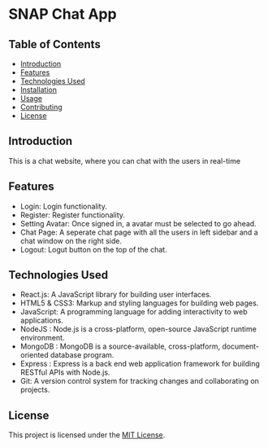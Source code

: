 # SNAP Chat App

## Table of Contents
- [Introduction](#introduction)
- [Features](#features)
- [Technologies Used](#technologies-used)
- [Installation](#installation)
- [Usage](#usage)
- [Contributing](#contributing)
- [License](#license)

## Introduction
This is a chat website, where you can chat with the users in real-time 

## Features
- Login: Login functionality.
- Register: Register functionality.
- Setting Avatar: Once signed in, a avatar must be selected to go ahead.
- Chat Page: A seperate chat page with all the users in left sidebar and a chat window on the right side.
- Logout: Logut button on the top of the chat.

## Technologies Used
- React.js: A JavaScript library for building user interfaces.
- HTML5 & CSS3: Markup and styling languages for building web pages.
- JavaScript: A programming language for adding interactivity to web applications.
- NodeJS : Node.js is a cross-platform, open-source JavaScript runtime environment.
- MongoDB : MongoDB is a source-available, cross-platform, document-oriented database program.
- Express : Express is a back end web application framework for building RESTful APIs with Node.js.
- Git: A version control system for tracking changes and collaborating on projects.

## License
This project is licensed under the [MIT License](LICENSE).
